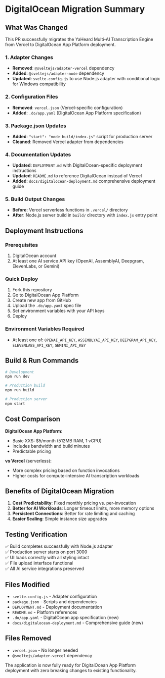 # DigitalOcean Migration Summary

## What Was Changed

This PR successfully migrates the YaHeard Multi-AI Transcription Engine from Vercel to DigitalOcean App Platform deployment.

### 1. Adapter Changes
- **Removed**: `@sveltejs/adapter-vercel` dependency
- **Added**: `@sveltejs/adapter-node` dependency  
- **Updated**: `svelte.config.js` to use Node.js adapter with conditional logic for Windows compatibility

### 2. Configuration Files
- **Removed**: `vercel.json` (Vercel-specific configuration)
- **Added**: `.do/app.yaml` (DigitalOcean App Platform specification)

### 3. Package.json Updates
- **Added**: `"start": "node build/index.js"` script for production server
- **Cleaned**: Removed Vercel adapter from dependencies

### 4. Documentation Updates
- **Updated**: `DEPLOYMENT.md` with DigitalOcean-specific deployment instructions
- **Updated**: `README.md` to reference DigitalOcean instead of Vercel
- **Added**: `docs/digitalocean-deployment.md` comprehensive deployment guide

### 5. Build Output Changes
- **Before**: Vercel serverless functions in `.vercel/` directory
- **After**: Node.js server build in `build/` directory with `index.js` entry point

## Deployment Instructions

### Prerequisites
1. DigitalOcean account
2. At least one AI service API key (OpenAI, AssemblyAI, Deepgram, ElevenLabs, or Gemini)

### Quick Deploy
1. Fork this repository
2. Go to DigitalOcean App Platform
3. Create new app from GitHub
4. Upload the `.do/app.yaml` spec file
5. Set environment variables with your API keys
6. Deploy

### Environment Variables Required
- At least one of: `OPENAI_API_KEY`, `ASSEMBLYAI_API_KEY`, `DEEPGRAM_API_KEY`, `ELEVENLABS_API_KEY`, `GEMINI_API_KEY`

## Build & Run Commands

```bash
# Development
npm run dev

# Production build
npm run build

# Production server
npm start
```

## Cost Comparison

**DigitalOcean App Platform**:
- Basic XXS: $5/month (512MB RAM, 1 vCPU)
- Includes bandwidth and build minutes
- Predictable pricing

**vs Vercel** (serverless):
- More complex pricing based on function invocations
- Higher costs for compute-intensive AI transcription workloads

## Benefits of DigitalOcean Migration

1. **Cost Predictability**: Fixed monthly pricing vs. per-invocation
2. **Better for AI Workloads**: Longer timeout limits, more memory options
3. **Persistent Connections**: Better for rate limiting and caching
4. **Easier Scaling**: Simple instance size upgrades

## Testing Verification

✅ Build completes successfully with Node.js adapter  
✅ Production server starts on port 3000  
✅ UI loads correctly with all styling intact  
✅ File upload interface functional  
✅ All AI service integrations preserved  

## Files Modified

- `svelte.config.js` - Adapter configuration
- `package.json` - Scripts and dependencies  
- `DEPLOYMENT.md` - Deployment documentation
- `README.md` - Platform references
- `.do/app.yaml` - DigitalOcean app specification (new)
- `docs/digitalocean-deployment.md` - Comprehensive guide (new)

## Files Removed

- `vercel.json` - No longer needed
- `@sveltejs/adapter-vercel` dependency

The application is now fully ready for DigitalOcean App Platform deployment with zero breaking changes to existing functionality.
